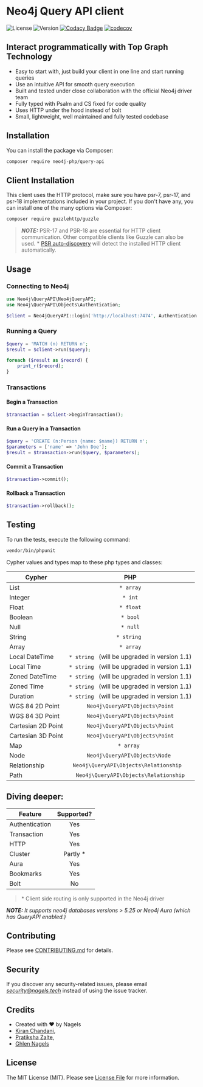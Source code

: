 # Neo4j Query API client


![License](https://img.shields.io/github/license/nagels-tech/neo4j-query-api)
![Version](https://img.shields.io/github/v/release/nagels-tech/neo4j-query-api)
[![Codacy Badge](https://app.codacy.com/project/badge/Grade/2cb8a1e71ed04987b1c763a09e196c84)](https://app.codacy.com/gh/nagels-tech/neo4j-query-api/dashboard?utm_source=gh&utm_medium=referral&utm_content=&utm_campaign=Badge_grade)
[![codecov](https://codecov.io/github/nagels-tech/neo4j-query-api/graph/badge.svg?token=NTHCFY38D7)](https://codecov.io/github/nagels-tech/neo4j-query-api)

## Interact programmatically with Top Graph Technology

- Easy to start with, just build your client in one line and start running queries
- Use an intuitive API for smooth query execution
- Built and tested under close collaboration with the official Neo4j driver team
- Fully typed with Psalm and CS fixed for code quality
- Uses HTTP under the hood instead of bolt
- Small, lightweight, well maintained and fully tested codebase


## Installation

You can install the package via Composer:

```sh
composer require neo4j-php/query-api
```

## Client Installation

This client uses the HTTP protocol, make sure you have psr-7, psr-17, and psr-18 implementations included in your project. 
If you don't have any, you can install one of the many options via Composer:

```sh
composer require guzzlehttp/guzzle
```

> **_NOTE:_**  PSR-17 and PSR-18 are essential for HTTP client communication. Other compatible clients like Guzzle can also be used.
> \* [PSR auto-discovery](https://docs.php-http.org/en/latest/discovery.html) will detect the installed HTTP client automatically.

## Usage

### Connecting to Neo4j


```php
use Neo4j\QueryAPI\Neo4jQueryAPI;
use Neo4j\QueryAPI\Objects\Authentication;

$client = Neo4jQueryAPI::login('http://localhost:7474', Authentication::basic('username', 'password'));
```

### Running a Query

```php
$query = 'MATCH (n) RETURN n';
$result = $client->run($query);

foreach ($result as $record) {
    print_r($record);
}
```

### Transactions

#### Begin a Transaction

```php
$transaction = $client->beginTransaction();
```

#### Run a Query in a Transaction

```php
$query = 'CREATE (n:Person {name: $name}) RETURN n';
$parameters = ['name' => 'John Doe'];
$result = $transaction->run($query, $parameters);
```

#### Commit a Transaction

```php
$transaction->commit();
```

#### Rollback a Transaction

```php
$transaction->rollback();
```

## Testing

To run the tests, execute the following command:

```sh
vendor/bin/phpunit
```

Cypher values and types map to these php types and classes:

| Cypher             |                         PHP                         |
|--------------------|:---------------------------------------------------:|
| List               |                    ```* array```                    |
| Integer            |                    ``` * int ```                    |
| Float              |                   ``` * float ```                   |
| Boolean            |                   ``` * bool ```                    |
| Null               |                   ``` * null ```                    |
| String             |                  ``` * string  ```                  |
| Array              |                    ```* array```                    |
| Local DateTime     | ``` * string  ``` (will be upgraded in version 1.1) |
| Local Time         | ``` * string  ``` (will be upgraded in version 1.1) |
| Zoned DateTime     | ``` * string  ``` (will be upgraded in version 1.1) |
| Zoned Time         | ``` * string  ``` (will be upgraded in version 1.1) |
| Duration           | ``` * string  ``` (will be upgraded in version 1.1) |
| WGS 84 2D Point    |           `Neo4j\QueryAPI\Objects\Point`            |
| WGS 84 3D Point    |           `Neo4j\QueryAPI\Objects\Point`            |
| Cartesian 2D Point |           `Neo4j\QueryAPI\Objects\Point`            |
| Cartesian 3D Point |           `Neo4j\QueryAPI\Objects\Point`            |
| Map                |                  ``` * array  ```                   |
| Node               |         ```Neo4j\QueryAPI\Objects\Node ```          |
| Relationship       |     ```Neo4j\QueryAPI\Objects\Relationship  ```     |
| Path               |      ```Neo4j\QueryAPI\Objects\Relationship```      |

## Diving deeper:

| Feature   | Supported? | 
|----------|:----------:|
| Authentication |    Yes     |
| Transaction |    Yes     |
| HTTP |    Yes     |
| Cluster |  Partly *  |
| Aura |    Yes     | 
| Bookmarks |    Yes     |
| Bolt |     No     |

> \* Client side routing is only supported in the Neo4j driver

 **_NOTE:_**  *_It supports neo4j databases versions > 5.25 or Neo4j Aura (which has QueryAPI enabled.)_*

## Contributing

Please see [CONTRIBUTING.md](./Contributing.md) for details.

## Security

If you discover any security-related issues, please email *security@nagels.tech* instead of using the issue tracker.

## Credits

- Created with ❤️ by Nagels
- [Kiran Chandani](https://www.linkedin.com/in/kiran-chandani-5628a1213/), 
- [Pratiksha Zalte](https://github.com/p123-stack),
- [Ghlen Nagels](https://www.linkedin.com/in/ghlen/)

## License

The MIT License (MIT). Please see [License File](LICENSE) for more information.